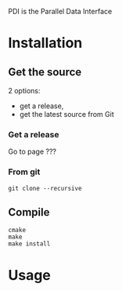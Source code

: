PDI is the Parallel Data Interface

# Installation

## Get the source

2 options:
* get a release,
* get the latest source from Git

### Get a release

Go to page ???

### From git

```
git clone --recursive 
```

## Compile

```
cmake
make
make install
```

# Usage